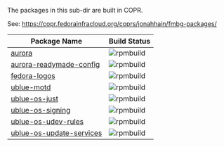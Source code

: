 The packages in this sub-dir are built in COPR.

See: https://copr.fedorainfracloud.org/coprs/jonahhain/fmbg-packages/

| Package Name | Build Status |
|--|--|
| [aurora](https://copr.fedorainfracloud.org/coprs/jonahhain/fmbg-packages/package/aurora/) | ![rpmbuild](https://copr.fedorainfracloud.org/coprs/jonahhain/fmbg-packages/package/aurora/status_image/last_build.png?cache-control=no-cache) |
| [aurora-readymade-config](https://copr.fedorainfracloud.org/coprs/jonahhain/fmbg-packages/package/aurora-readymade-config/) | ![rpmbuild](https://copr.fedorainfracloud.org/coprs/jonahhain/fmbg-packages/package/aurora-readymade-config/status_image/last_build.png?cache-control=no-cache) |
| [fedora-logos](https://copr.fedorainfracloud.org/coprs/jonahhain/fmbg-packages/package/fedora-logos/) | ![rpmbuild](https://copr.fedorainfracloud.org/coprs/jonahhain/fmbg-packages/package/fedora-logos/status_image/last_build.png?cache-control=no-cache) |
| [ublue-motd](https://copr.fedorainfracloud.org/coprs/jonahhain/fmbg-packages/package/ublue-motd/) | ![rpmbuild](https://copr.fedorainfracloud.org/coprs/jonahhain/fmbg-packages/package/ublue-motd/status_image/last_build.png?cache-control=no-cache) |
| [ublue-os-just](https://copr.fedorainfracloud.org/coprs/jonahhain/fmbg-packages/package/ublue-os-just/) | ![rpmbuild](https://copr.fedorainfracloud.org/coprs/jonahhain/fmbg-packages/package/ublue-os-just/status_image/last_build.png?cache-control=no-cache) |
| [ublue-os-signing](https://copr.fedorainfracloud.org/coprs/jonahhain/fmbg-packages/package/ublue-os-signing/) | ![rpmbuild](https://copr.fedorainfracloud.org/coprs/jonahhain/fmbg-packages/package/ublue-os-signing/status_image/last_build.png?cache-control=no-cache) |
| [ublue-os-udev-rules](https://copr.fedorainfracloud.org/coprs/jonahhain/fmbg-packages/package/ublue-os-udev-rules/) | ![rpmbuild](https://copr.fedorainfracloud.org/coprs/jonahhain/fmbg-packages/package/ublue-os-udev-rules/status_image/last_build.png?cache-control=no-cache) |
| [ublue-os-update-services](https://copr.fedorainfracloud.org/coprs/jonahhain/fmbg-packages/package/ublue-os-update-services/) | ![rpmbuild](https://copr.fedorainfracloud.org/coprs/jonahhain/fmbg-packages/package/ublue-os-update-services/status_image/last_build.png?cache-control=no-cache) |
